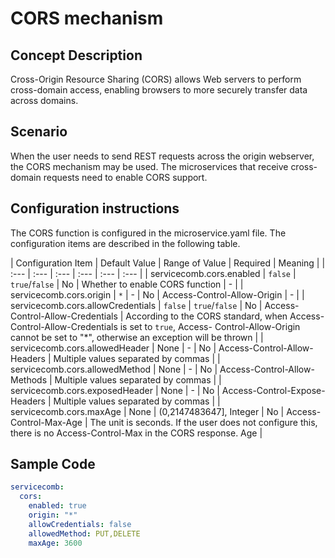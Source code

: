 # CORS mechanism

## Concept Description

Cross-Origin Resource Sharing (CORS) allows Web servers to perform cross-domain access, enabling browsers to more securely transfer data across domains.

## Scenario

When the user needs to send REST requests across the origin webserver, the CORS mechanism may be used. The microservices that receive cross-domain requests need to enable CORS support.

## Configuration instructions

The CORS function is configured in the microservice.yaml file. The configuration items are described in the following table.

| Configuration Item | Default Value | Range of Value | Required | Meaning |
| :--- | :--- | :--- | :--- | :--- | :--- |
| servicecomb.cors.enabled | `false` | `true`/`false` | No | Whether to enable CORS function | - |
| servicecomb.cors.origin | `*` | - | No | Access-Control-Allow-Origin | - |
| servicecomb.cors.allowCredentials | `false` | `true`/`false` | No | Access-Control-Allow-Credentials | According to the CORS standard, when Access-Control-Allow-Credentials is set to `true`, Access- Control-Allow-Origin cannot be set to "*", otherwise an exception will be thrown |
| servicecomb.cors.allowedHeader | None | - | No | Access-Control-Allow-Headers | Multiple values ​​separated by commas |
| servicecomb.cors.allowedMethod | None | - | No | Access-Control-Allow-Methods | Multiple values ​​separated by commas |
| servicecomb.cors.exposedHeader | None | - | No | Access-Control-Expose-Headers | Multiple values ​​separated by commas |
| servicecomb.cors.maxAge | None | (0,2147483647], Integer | No | Access-Control-Max-Age | The unit is seconds. If the user does not configure this, there is no Access-Control-Max in the CORS response. Age |


## Sample Code

```yaml
servicecomb:
  cors:
    enabled: true
    origin: "*"
    allowCredentials: false
    allowedMethod: PUT,DELETE
    maxAge: 3600
```
